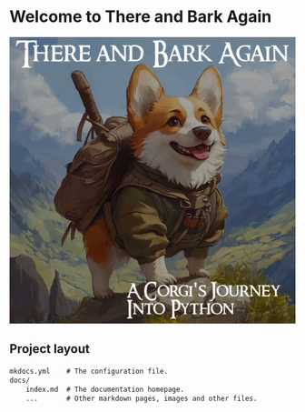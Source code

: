 # Welcome to There and Bark Again

![Cover Image](../assets/coursecover.jpg)

## Project layout

    mkdocs.yml    # The configuration file.
    docs/
        index.md  # The documentation homepage.
        ...       # Other markdown pages, images and other files.
